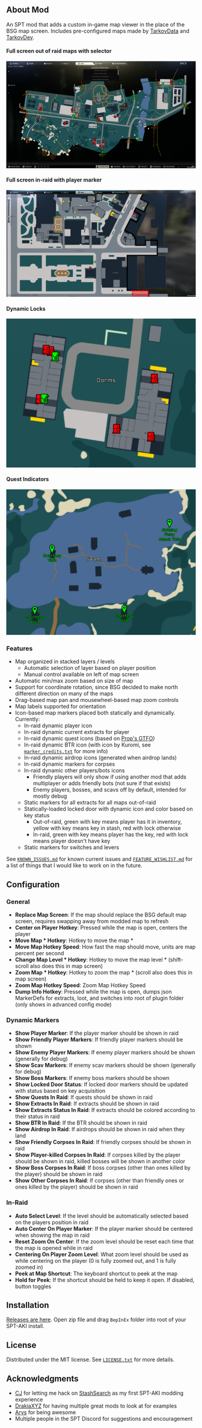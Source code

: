 ## About Mod

An SPT mod that adds a custom in-game map viewer in the place of the BSG map screen. Includes pre-configured maps made by [TarkovData](https://github.com/TarkovTracker/tarkovdata/) and [TarkovDev](https://github.com/the-hideout/tarkov-dev).

#### Full screen out of raid maps with selector
![Out of Raid Map with selector](Screenshots/out_of_raid_map.png)

#### Full screen in-raid with player marker
![In raid with player marker](Screenshots/in_raid_map.png)

#### Dynamic Locks
![Dynamic Locks](Screenshots/dynamic_locks.png)

#### Quest Indicators
![Quest Indicators](Screenshots/quest_markers.png)

### Features

- Map organized in stacked layers / levels
  - Automatic selection of layer based on player position
  - Manual control available on left of map screen
- Automatic min/max zoom based on size of map
- Support for coordinate rotation, since BSG decided to make north different direction on many of the maps
- Drag-based map pan and mousewheel-based map zoom controls
- Map labels supported for orientation
- Icon-based map markers placed both statically and dynamically. Currently:
  - In-raid dynamic player icon
  - In-raid dynamic current extracts for player
  - In-raid dynamic quest icons (based on [Prop's GTFO](https://github.com/dvize/GTFO))
  - In-raid dynamic BTR icon (with icon by Kuromi, see [`marker_credits.txt`](Resources/Markers/marker_credits.txt) for more info)
  - In-raid dynamic airdrop icons (generated when airdrop lands)
  - In-raid dynamic markers for corpses
  - In-raid dynamic other players/bots icons
    - Friendly players will only show if using another mod that adds multiplayer or adds friendly bots (not sure if that exists)
    - Enemy players, bosses, and scavs off by default, intended for mostly debug
  - Static markers for all extracts for all maps out-of-raid
  - Statically-loaded locked door with dynamic icon and color based on key status
    - Out-of-raid, green with key means player has it in inventory, yellow with key means key in stash, red with lock otherwise
    - In-raid, green with key means player has the key, red with lock means player doesn't have key
  - Static markers for switches and levers

See [`KNOWN_ISSUES.md`](KNOWN_ISSUES.md) for known current issues and [`FEATURE_WISHLIST.md`](FEATURE_WISHLIST.md) for a list of things that I would like to work on in the future.

## Configuration

### General

- **Replace Map Screen**: If the map should replace the BSG default map screen, requires swapping away from modded map to refresh
- **Center on Player Hotkey**: Pressed while the map is open, centers the player
- **Move Map * Hotkey**: Hotkey to move the map *
- **Move Map Hotkey Speed**: How fast the map should move, units are map percent per second
- **Change Map Level * Hotkey**: Hotkey to move the map level * (shift-scroll also does this in map screen)
- **Zoom Map * Hotkey**: Hotkey to zoom the map * (scroll also does this in map screen)
- **Zoom Map Hotkey Speed**: Zoom Map Hotkey Speed
- **Dump Info Hotkey**: Pressed while the map is open, dumps json MarkerDefs for extracts, loot, and switches into root of plugin folder (only shows in advanced config mode)

### Dynamic Markers

- **Show Player Marker**: If the player marker should be shown in raid
- **Show Friendly Player Markers**: If friendly player markers should be shown
- **Show Enemy Player Markers**: If enemy player markers should be shown (generally for debug)
- **Show Scav Markers**: If enemy scav markers should be shown (generally for debug)
- **Show Boss Markers**: If enemy boss markers should be shown
- **Show Locked Door Status**: If locked door markers should be updated with status based on key acquisition
- **Show Quests In Raid**: If quests should be shown in raid
- **Show Extracts In Raid**: If extracts should be shown in raid
- **Show Extracts Status In Raid**: If extracts should be colored according to their status in raid
- **Show BTR In Raid**: If the BTR should be shown in raid
- **Show Airdrop In Raid**: If airdrops should be shown in raid when they land
- **Show Friendly Corpses In Raid**: If friendly corpses should be shown in raid
- **Show Player-killed Corpses In Raid**: If corpses killed by the player should be shown in raid, killed bosses will be shown in another color
- **Show Boss Corpses In Raid**: If boss corpses (other than ones killed by the player) should be shown in raid
- **Show Other Corpses In Raid**: If corpses (other than friendly ones or ones killed by the player) should be shown in raid

### In-Raid

- **Auto Select Level**: If the level should be automatically selected based on the players position in raid
- **Auto Center On Player Marker**: If the player marker should be centered when showing the map in raid
- **Reset Zoom On Center**: If the zoom level should be reset each time that the map is opened while in raid
- **Centering On Player Zoom Level**: What zoom level should be used as while centering on the player (0 is fully zoomed out, and 1 is fully zoomed in)
- **Peek at Map Shortcut**: The keyboard shortcut to peek at the map
- **Hold for Peek**: If the shortcut should be held to keep it open. If disabled, button toggles

## Installation

[Releases are here](https://github.com/mpstark/SPT-DynamicMaps/releases). Open zip file and drag `BepInEx` folder into root of your SPT-AKI install.

## License

Distributed under the MIT license. See [`LICENSE.txt`](LICENSE.txt) for more details.

## Acknowledgments

- [CJ](https://github.com/CJ-SPT) for letting me hack on [StashSearch](https://github.com/CJ-SPT/StashSearch) as my first SPT-AKI modding experience
- [DrakiaXYZ](https://github.com/DrakiaXYZ) for having multiple great mods to look at for examples
- [Arys](https://github.com/Nympfonic) for being awesome
- Multiple people in the SPT Discord for suggestions and encouragement
